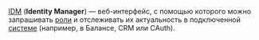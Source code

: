 
[IDM](https://idm.yandex-team.ru/) (**Identity Manager**) — веб-интерфейс, с помощью которого можно запрашивать [роли](https://doc.yandex-team.ru/idm/idm-guide/entities/user-role.html) и отслеживать их актуальность в подключенной [системе](https://doc.yandex-team.ru/idm/idm-guide/entities/system.html) (например, в Балансе, CRM или CAuth).
